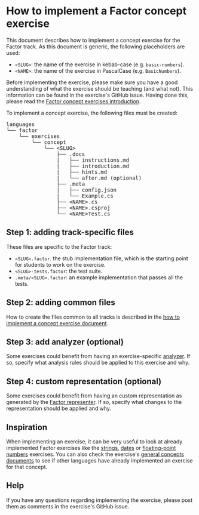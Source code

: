 # How to implement a Factor concept exercise

This document describes how to implement a concept exercise for the Factor track. As this document is generic, the following placeholders are used:

- `<SLUG>`: the name of the exercise in kebab-case (e.g. `basic-numbers`).
- `<NAME>`: the name of the exercise in PascalCase (e.g. `BasicNumbers`).

Before implementing the exercise, please make sure you have a good understanding of what the exercise should be teaching (and what not). This information can be found in the exercise's GitHub issue. Having done this, please read the [Factor concept exercises introduction][concept-exercises].

To implement a concept exercise, the following files must be created:

<pre>
languages
└── factor
    └── exercises
        └── concept
            └── &lt;SLUG&gt;
                ├── .docs
                |   ├── instructions.md
                |   ├── introduction.md
                |   ├── hints.md
                |   └── after.md (optional)
                ├── .meta
                |   ├── config.json
                |   └── Example.cs
                ├── &lt;NAME&gt;.cs
                ├── &lt;NAME&gt;.csproj
                └── &lt;NAME&gt;Test.cs
</pre>

## Step 1: adding track-specific files

These files are specific to the Factor track:

- `<SLUG>.factor`. the stub implementation file, which is the starting point for students to work on the exercise.
- `<SLUG>-tests.factor`: the test suite.
- `.meta/<SLUG>.factor`: an example implementation that passes all the tests.

## Step 2: adding common files

How to create the files common to all tracks is described in the [how to implement a concept exercise document][how-to-implement-a-concept-exercise].

## Step 3: add analyzer (optional)

Some exercises could benefit from having an exercise-specific [analyzer][analyzer]. If so, specify what analysis rules should be applied to this exercise and why.

## Step 4: custom representation (optional)

Some exercises could benefit from having an custom representation as generated by the [Factor representer][representer]. If so, specify what changes to the representation should be applied and why.

## Inspiration

When implementing an exercise, it can be very useful to look at already implemented Factor exercises like the [strings][concept-exercise-strings], [dates][concept-exercise-dates] or [floating-point numbers][concept-exercise-floating-point-numbers] exercises. You can also check the exercise's [general concepts documents][reference] to see if other languages have already implemented an exercise for that concept.

## Help

If you have any questions regarding implementing the exercise, please post them as comments in the exercise's GitHub issue.

[analyzer]: https://github.com/exercism/factor-analyzer
[representer]: https://github.com/exercism/factor-representer
[concept-exercises]: ../exercises/concept/README.md
[how-to-implement-a-concept-exercise]: ../../../docs/maintainers/generic-how-to-implement-a-concept-exercise.md
[concept-exercise-strings]: ../exercises/concept/strings
[concept-exercise-dates]: ../exercises/concept/dates
[concept-exercise-floating-point-numbers]: ../exercises/concept/numbers-floating-point
[reference]: ../../../reference
